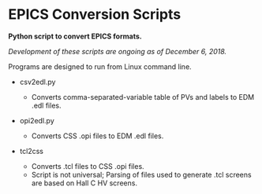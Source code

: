 # EPICS Conversion Scripts
**Python script to convert EPICS formats.**

*Development of these scripts are ongoing as of December 6, 2018.*

Programs are designed to run from Linux command line. 





- csv2edl.py
  - Converts comma-separated-variable table of PVs and labels to EDM .edl files.

- opi2edl.py
  - Converts CSS .opi files to EDM .edl files.

- tcl2css
  - Converts .tcl files to CSS .opi files.
  - Script is not universal; Parsing of files used to generate .tcl screens are based on Hall C HV screens.
